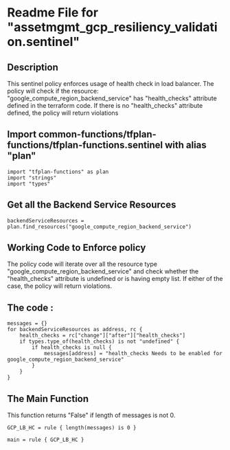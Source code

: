 # Readme File for "assetmgmt_gcp_resiliency_validation.sentinel"


## Description

This sentinel policy enforces usage of health check in load balancer.
The policy will check if the resource: "google_compute_region_backend_service" has "health_checks" attribute defined in the terraform code. If there is no "health_checks" attribute defined, the policy will return violations

## Import common-functions/tfplan-functions/tfplan-functions.sentinel with alias "plan"
```
import "tfplan-functions" as plan
import "strings"
import "types"
```

## Get all the Backend Service Resources
```
backendServiceResources = plan.find_resources("google_compute_region_backend_service")

```

## Working Code to Enforce policy

The policy code will iterate over all the resource type "google_compute_region_backend_service" and check whether the "health_checks" attribute is undefined or is having empty list. If either of the case, the policy will return violations.


## The code :
```
messages = {}
for backendServiceResources as address, rc {
	health_checks = rc["change"]["after"]["health_checks"]
	if types.type_of(health_checks) is not "undefined" {
		if health_checks is null {
			messages[address] = "health_checks Needs to be enabled for google_compute_region_backend_service"
		}
	}
}

```


## The Main Function
This function returns "False" if length of messages is not 0.

```
GCP_LB_HC = rule { length(messages) is 0 }

main = rule { GCP_LB_HC }

```